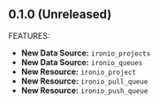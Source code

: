## 0.1.0 (Unreleased)

FEATURES:

* **New Data Source:** `ironio_projects`
* **New Data Source:** `ironio_queues`
* **New Resource:** `ironio_project`
* **New Resource:** `ironio_pull_queue`
* **New Resource:** `ironio_push_queue`
